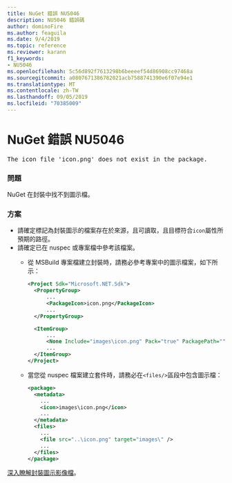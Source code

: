 ```yaml
---
title: NuGet 錯誤 NU5046
description: NU5046 錯誤碼
author: dominoFire
ms.author: feaguila
ms.date: 9/4/2019
ms.topic: reference
ms.reviewer: karann
f1_keywords:
- NU5046
ms.openlocfilehash: 5c56d892f7613298b6beeeef54d86908cc97468a
ms.sourcegitcommit: a0807671386782021acb7588741390e6f07e94e1
ms.translationtype: MT
ms.contentlocale: zh-TW
ms.lasthandoff: 09/05/2019
ms.locfileid: "70385009"
---
```

# <a name="nuget-error-nu5046"></a>NuGet 錯誤 NU5046

<pre>The icon file 'icon.png' does not exist in the package.</pre>


### <a name="issue"></a>問題

NuGet 在封裝中找不到圖示檔。


### <a name="solution"></a>方案

- 請確定標記為封裝圖示的檔案存在於來源，且可讀取，且目標符合`icon`屬性所預期的路徑。
- 請確定已在 nuspec 或專案檔中參考該檔案。
  * 從 MSBuild 專案檔建立封裝時，請務必參考專案中的圖示檔案，如下所示：

    ```xml
    <Project Sdk="Microsoft.NET.Sdk">
      <PropertyGroup>
          ...
          <PackageIcon>icon.png</PackageIcon>
          ...
      </PropertyGroup>

      <ItemGroup>
          ...
          <None Include="images\icon.png" Pack="true" PackagePath=""/>
          ...
      </ItemGroup>
    </Project>
    ```

  * 當您從 nuspec 檔案建立套件時，請務必在`<files/>`區段中包含圖示檔：

    ```xml
    <package>
      <metadata>
        ...
        <icon>images\icon.png</icon>
        ...
      </metadata>
      <files>
        ...
        <file src="..\icon.png" target="images\" />
        ...
      </files>
    </package>
    ```

[深入瞭解封裝圖示影像檔](../msbuild-targets.md#packing-an-icon-image-file)。
